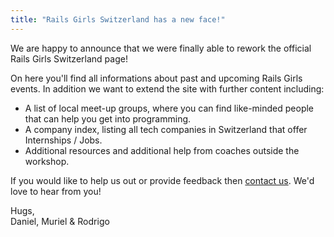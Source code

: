 ```yaml
---
title: "Rails Girls Switzerland has a new face!"
---
```

We are happy to announce that we were finally able to rework the official Rails Girls Switzerland page!

On here you'll find all informations about past and upcoming Rails Girls events. In addition we want to extend the site with further content including:

- A list of local meet-up groups, where you can find like-minded people that can help you get into programming.
- A company index, listing all tech companies in Switzerland that offer Internships / Jobs.
- Additional resources and additional help from coaches outside the workshop.

If you would like to help us out or provide feedback then [contact us](mailto:contact@railsgirls.ch). We'd love to hear from you!

Hugs,   
Daniel, Muriel & Rodrigo
